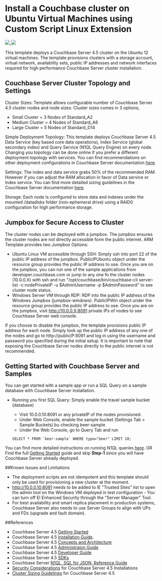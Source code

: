 # Install a Couchbase cluster on Ubuntu Virtual Machines using Custom Script Linux Extension

<a href="https://portal.azure.com/#create/Microsoft.Template/uri/https%3A%2F%2Fraw.githubusercontent.com%2FAzure%2Fazure-quickstart-templates%2Fmaster%2Fcouchbase-on-ubuntu%2Fazuredeploy.json" target="_blank">
    <img src="http://azuredeploy.net/deploybutton.png"/>
</a>
<a href="http://armviz.io/#/?load=https%3A%2F%2Fraw.githubusercontent.com%2FAzure%2Fazure-quickstart-templates%2Fmaster%2Fcouchbase-on-ubuntu%2Fazuredeploy.json" target="_blank">
    <img src="http://armviz.io/visualizebutton.png"/>
</a>

This template deploys a Couchbase Server 4.5 cluster on the Ubuntu 12 virtual machines. The template provisions clusters with a storage account, virtual network, availability sets, public IP addresses and network interfaces required for high performance Couchbase Server cluster installation.

Couchbase Server Cluster Topology and Settings
----------------------------------------------
Cluster Sizes: Template allows configurable number of Couchbase Server 4.5 cluster nodes and node sizes. Cluster sizes comes in 3 options;
- Small Cluster = 3 Nodes of Standard_A2
- Medium Cluster  = 4 Nodes of Standard_A6
- Large Cluster = 5 Nodes of Standard_D14

Simple Deployment Topology: This template deploys Couchbase Server 4.5 Data Service (key based core data operations), Index Service (global secondary index) and Query Service (N1QL Query Engine) on every node. Changing you topology can be done online if you prefer a different deployment topology with services. You can find recommendations on other deployment configurations in Couchbase Server documentation [here](http://developer.couchbase.com/documentation/server/4.5/clustersetup/services-mds.html).

Settings: The index and data service grabs 50% of the recommended RAM. However if you can adjust the RAM allocation in favor of Data service or Index service. You can find more detailed sizing guidelines in the Couchbase Server documentation [here](http://developer.couchbase.com/documentation/server/4.5/install/sizing-general.html). 

Storage: Each node is configured to store data and indexes under the mounted /datadisks folder (non-ephemeral drive) using a RAID0 configuration for high performance storage. 

Jumpbox for Secure Access to Cluster
------------------------------------
The cluster nodes can be deployed with a jumpbox. The jumpbox ensures the cluster nodes are not directly accessible form the public internet. ARM Template provides two Jumpbox Options: 
- Ubuntu Linux VM accessible through SSH: Simply ssh into port 22 of the public IP address of the jumpbox. PublicIPUbuntu object under the resource group provides the public IP address to use. Once you are on the jumpbox, you can run one of the sample applications from developer.couchbase.com or jump to any one fo the cluster nodes (10.0.0.X) with ssh and run "/opt/couchbase/bin/couchbase-cli server-list -c nodePrivateIP -u $AdminUsername -p $AdminPassword" to see cluster node status. 
- Windows Server VM through RDP: RDP into the public IP address of the Windows Jumpbox (jumpbox-windows). PublicIPWin object under the resource group provides the public IP address to use. Once you are on the jumpbox, visit http://10.0.0.X:8091 private IPs of nodes to see Couchbase Server web console.

If you choose to disable the jumpbox, the template provisions public IP address for each node. Simply look up the public IP address of any one of the nodes and go to http://publicIP:8091 and log in using the  username and password you specified during the initial setup. It is important to note that exposing the Couchbase Server nodes directly to the public internet is not recommended. 

Getting Started with Couchbase Server and Samples
-------------------------------------------------
You can get started with a sample app or run a SQL Query on a sample database with Couchbase Server installation. 
- Running you first SQL Query: Simply enable the travel sample bucket (database) 
    - Visit 10.0.0.10:8091 or any privateIP of the nodes provisioned.
    - Under Web Console, enable the sample bucket (Settings Tab > Sample Buckets) bu checking beer-sample
    - Under the Web Console, go to Query Tab and run 
    
    ```SELECT * FROM `beer-sample` WHERE type="beer" LIMIT 10;``` 
    
You can find more detailed instructions on running N1QL queries [here](http://developer.couchbase.com/documentation/server/4.5/getting-started/first-n1ql-query.html#first-n1ql). OR Find the full [Getting Started](http://www.couchbase.com/get-started-developing-nosql) guide and skip **Step-1** since you will have Couchbase Server already deployed.

##Known Issues and Limitations
- The deployment scripts are not idempotent and this template should only be used for provisioning a new cluster at the moment.
- http://10.0.0.10:8091 needs to be added to IE "Trusted Sites" list to open the admin tool on the Windows VM deployed in test configuration - You can turn off EI Enhanced Security through the "Server Manager" Tool.
- For best availability and smart replica placement in production systems, Couchbase Server also needs to use Server Groups to align with UPs and FDs (upgrade and fault domain).


##References
- Couchbase Server 4.5 [Getting Started](http://developer.couchbase.com/documentation/server/4.5/getting-started/index.html)
- Couchbase Server 4.5 [Installation Guide](http://developer.couchbase.com/documentation/server/4.5/install/installation-guide-intro.html). 
- Couchbase Server 4.5 [Concepts and Architecture](http://developer.couchbase.com/documentation/server/4.5/concepts/concepts-intro.html)
- Couchbase Server 4.5 [Administraion Guide](http://developer.couchbase.com/documentation/server/4.5/admin/admin-intro.html)
- Couchbase Server 4.5 [Developer Guide](http://developer.couchbase.com/documentation/server/4.5/developer-guide/intro.html)
- Couchbase Server 4.5 [SDKs](http://developer.couchbase.com/documentation/server/4.5/sdks/intro.html)
- Couchbase Server [N1QL, SQL for JSON, Reference Guide](http://developer.couchbase.com/documentation/server/4.5/n1ql/n1ql-language-reference/index.html)
- [Security Considerations](http://developer.couchbase.com/documentation/server/4.5/install/install-security-bp.html) for Couchbase Server 4.5 Installations
- [Cluster Sizing Guidelines](http://developer.couchbase.com/documentation/server/4.5/install/sizing-general.html) for Couchbase Server 4.5

